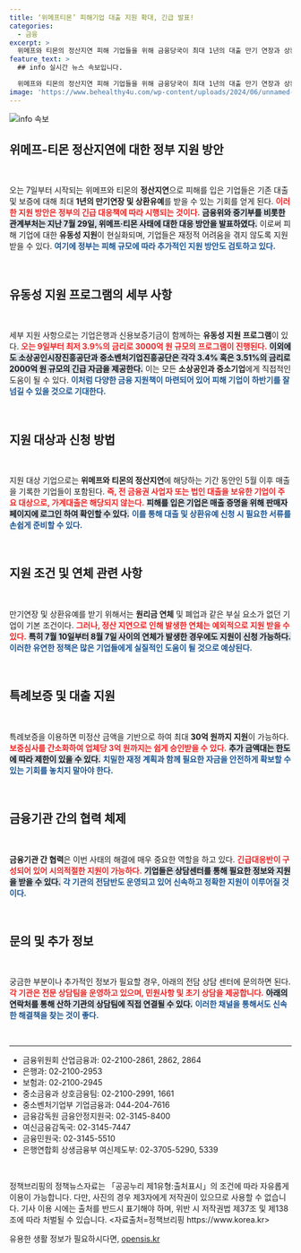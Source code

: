 ```yaml
---
title: ‘위메프티몬’ 피해기업 대출 지원 확대, 긴급 발표!
categories:
  - 금융
excerpt: >
  위메프와 티몬의 정산지연 피해 기업들을 위해 금융당국이 최대 1년의 대출 만기 연장과 상환 유예를 지원합니다. 긴급경영안정자금과 유동성 지원 프로그램이 9일부터 시행되며, 저금리 대출로 피해 업체를 지원할 예정입니다.
feature_text: >
  ## info 실시간 뉴스 속보입니다.

  위메프와 티몬의 정산지연 피해 기업들을 위해 금융당국이 최대 1년의 대출 만기 연장과 상환 유예를 지원합니다. 긴급경영안정자금과 유동성 지원 프로그램이 9일부터 시행되며, 저금리 대출로 피해 업체를 지원할 예정입니다.
image: 'https://www.behealthy4u.com/wp-content/uploads/2024/06/unnamed-file.png'
---
```


<p><img src="https://www.behealthy4u.com/wp-content/uploads/2024/06/unnamed-file.png" alt="info 속보" /></p>

<h2 data-ke-size="size26">위메프-티몬 정산지연에 대한 정부 지원 방안</h2>

<p data-ke-size="size16">&nbsp;</p>

<p>오는 7일부터 시작되는 위메프와 티몬의 <strong>정산지연</strong>으로 피해를 입은 기업들은 기존 대출 및 보증에 대해 최대 <strong>1년의 만기연장 및 상환유예</strong>를 받을 수 있는 기회를 얻게 된다. <b><span style="color: #ee2323;">이러한 지원 방안은 정부의 긴급 대응책에 따라 시행되는 것이다.</span></b> <b><span style="background-color: #21538527;">금융위와 중기부를 비롯한 관계부처는 지난 7월 29일, 위메프·티몬 사태에 대한 대응 방안을 발표하였다.</span></b> 이로써 피해 기업에 대한 <strong>유동성 지원</strong>이 현실화되며, 기업들은 재정적 어려움을 겪지 않도록 지원받을 수 있다. <b><span style="color: #1a5490;">여기에 정부는 피해 규모에 따라 추가적인 지원 방안도 검토하고 있다.</span></b></p>

<p data-ke-size="size16">&nbsp;</p>

<h2 data-ke-size="size26">유동성 지원 프로그램의 세부 사항</h2>

<p data-ke-size="size16">&nbsp;</p>

<p>세부 지원 사항으로는 기업은행과 신용보증기금이 함께하는 <strong>유동성 지원 프로그램</strong>이 있다. <b><span style="color: #ee2323;">오는 9일부터 최저 3.9%의 금리로 3000억 원 규모의 프로그램이 진행된다.</span></b> <b><span style="background-color: #21538527;">이외에도 소상공인시장진흥공단과 중소벤처기업진흥공단은 각각 3.4% 혹은 3.51%의 금리로 2000억 원 규모의 긴급 자금을 제공한다.</span></b> 이는 모든 <strong>소상공인과 중소기업</strong>에게 직접적인 도움이 될 수 있다. <b><span style="color: #1a5490;">이처럼 다양한 금융 지원책이 마련되어 있어 피해 기업이 하반기를 잘 넘길 수 있을 것으로 기대한다.</span></b></p>

<p data-ke-size="size16">&nbsp;</p>

<h2 data-ke-size="size26">지원 대상과 신청 방법</h2>

<p data-ke-size="size16">&nbsp;</p>

<p>지원 대상 기업으로는 <strong>위메프와 티몬의 정산지연</strong>에 해당하는 기간 동안인 5월 이후 매출을 기록한 기업들이 포함된다. <b><span style="color: #ee2323;">즉, 전 금융권 사업자 또는 법인 대출을 보유한 기업이 주요 대상으로, 가계대출은 해당되지 않는다.</span></b> <b><span style="background-color: #21538527;">피해를 입은 기업은 매출 증명을 위해 판매자 페이지에 로그인 하여 확인할 수 있다.</span></b> <b><span style="color: #1a5490;">이를 통해 대출 및 상환유예 신청 시 필요한 서류를 손쉽게 준비할 수 있다.</span></b></p>

<p data-ke-size="size16">&nbsp;</p>

<h2 data-ke-size="size26">지원 조건 및 연체 관련 사항</h2>

<p data-ke-size="size16">&nbsp;</p>

<p>만기연장 및 상환유예를 받기 위해서는 <strong>원리금 연체</strong> 및 폐업과 같은 부실 요소가 없던 기업이 기본 조건이다. <b><span style="color: #ee2323;">그러나, 정산 지연으로 인해 발생한 연체는 예외적으로 지원 받을 수 있다.</span></b> <b><span style="background-color: #21538527;">특히 7월 10일부터 8월 7일 사이의 연체가 발생한 경우에도 지원이 신청 가능하다.</span></b> <b><span style="color: #1a5490;">이러한 유연한 정책은 많은 기업들에게 실질적인 도움이 될 것으로 예상된다.</span></b></p>

<p data-ke-size="size16">&nbsp;</p>

<h2 data-ke-size="size26">특례보증 및 대출 지원</h2>

<p data-ke-size="size16">&nbsp;</p>

<p>특례보증을 이용하면 미정산 금액을 기반으로 하여 최대 <strong>30억 원까지 지원</strong>이 가능하다. <b><span style="color: #ee2323;">보증심사를 간소화하여 업체당 3억 원까지는 쉽게 승인받을 수 있다.</span></b> <b><span style="background-color: #21538527;">추가 금액대는 한도에 따라 제한이 있을 수 있다.</span></b> <b><span style="color: #1a5490;">치밀한 재정 계획과 함께 필요한 자금을 안전하게 확보할 수 있는 기회를 놓치지 말아야 한다.</span></b></p>

<p data-ke-size="size16">&nbsp;</p>

<h2 data-ke-size="size26">금융기관 간의 협력 체제</h2>

<p data-ke-size="size16">&nbsp;</p>

<p><strong>금융기관 간 협력</strong>은 이번 사태의 해결에 매우 중요한 역할을 하고 있다. <b><span style="color: #ee2323;">긴급대응반이 구성되어 있어 시의적절한 지원이 가능하다.</span></b> <b><span style="background-color: #21538527;">기업들은 상담센터를 통해 필요한 정보와 지원을 받을 수 있다.</span></b> <b><span style="color: #1a5490;">각 기관의 전담반도 운영되고 있어 신속하고 정확한 지원이 이루어질 것이다.</span></b></p>

<p data-ke-size="size16">&nbsp;</p>

<h2 data-ke-size="size26">문의 및 추가 정보</h2>

<p data-ke-size="size16">&nbsp;</p>

<p>궁금한 부분이나 추가적인 정보가 필요할 경우, 아래의 전담 상담 센터에 문의하면 된다. <b><span style="color: #ee2323;">각 기관은 전문 상담팀을 운영하고 있으며, 민원사항 및 초기 상담을 제공합니다.</span></b> <b><span style="background-color: #21538527;">아래의 연락처를 통해 산하 기관의 상담팀에 직접 연결될 수 있다.</span></b> <b><span style="color: #1a5490;">이러한 채널을 통해서도 신속한 해결책을 찾는 것이 좋다.</span></b></p>

<p data-ke-size="size16">&nbsp;</p>

<hr>

<ul>
    <li>금융위원회 산업금융과: 02-2100-2861, 2862, 2864</li>
    <li>은행과: 02-2100-2953</li>
    <li>보험과: 02-2100-2945</li>
    <li>중소금융과 상호금융팀: 02-2100-2991, 1661</li>
    <li>중소벤처기업부 기업금융과: 044-204-7616</li>
    <li>금융감독원 금융안정지원국: 02-3145-8400</li>
    <li>여신금융감독국: 02-3145-7447</li>
    <li>금융민원국: 02-3145-5510</li>
    <li>은행연합회 상생금융부 여신제도부: 02-3705-5290, 5339</li>
</ul>

<p data-ke-size="size16">&nbsp;</p>

<p>정책브리핑의 정책뉴스자료는 「공공누리 제1유형:출처표시」의 조건에 따라 자유롭게 이용이 가능합니다. 다만, 사진의 경우 제3자에게 저작권이 있으므로 사용할 수 없습니다. 기사 이용 시에는 출처를 반드시 표기해야 하며, 위반 시 저작권법 제37조 및 제138조에 따라 처벌될 수 있습니다. &lt;자료출처=정책브리핑 https://www.korea.kr></p>
유용한 생활 정보가 필요하시다면, <a href="https://opensis.kr" rel="dofollow">opensis.kr</a>


